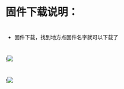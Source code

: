 # 固件下载说明：
#

- 固件下载，找到地方点固件名字就可以下载了
#
!<img src="https://github.com/danshui-git/shuoming/blob/master/doc/xia1.png" />
#
!<img src="https://github.com/danshui-git/shuoming/blob/master/doc/xia2.png" />
#
